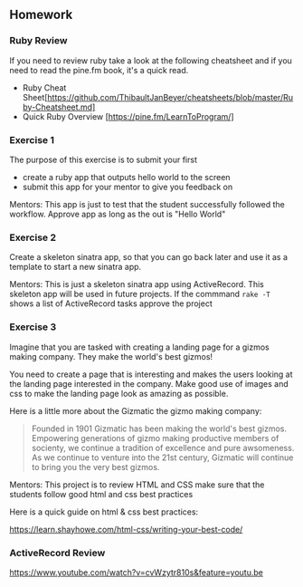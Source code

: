 ## Homework

### Ruby Review

If you need to review ruby take a look at the following cheatsheet and if you need to read the pine.fm book, it's a quick read.

- Ruby Cheat Sheet[https://github.com/ThibaultJanBeyer/cheatsheets/blob/master/Ruby-Cheatsheet.md]
- Quick Ruby Overview [https://pine.fm/LearnToProgram/]

### Exercise 1

The purpose of this exercise is to submit your first 

- create a ruby app that outputs hello world to the screen
- submit this app for your mentor to give you feedback on

Mentors: This app is just to test that the student successfully
followed the workflow. Approve app as long as the out is "Hello World"


### Exercise 2

Create a skeleton sinatra app, so that you can go back later and use it as a template to start a new sinatra app.

Mentors: This is just a skeleton sinatra app using ActiveRecord.
This skeleton app will be used in future projects. If the commmand
`rake -T` shows a list of ActiveRecord tasks approve the project

### Exercise 3

Imagine that you are tasked with creating a landing page for a gizmos making company. They make the world's best gizmos!

You need to create a page that is interesting and makes the users looking at the landing page interested in the company.
Make good use of images and css to make the landing page look as amazing as possible.

Here is a little more about the Gizmatic the gizmo making company:

>Founded in 1901 Gizmatic has been making the world's best gizmos. Empowering generations of gizmo making productive members of socienty, we continue a tradition of excellence and pure awsomeness.
As we continue to venture into the 21st century, Gizmatic will continue to bring you the very best gizmos.

Mentors: This project is to review HTML and CSS make sure that the students follow good html and css best practices

Here is a quick guide on html & css best practices:

https://learn.shayhowe.com/html-css/writing-your-best-code/

### ActiveRecord Review

https://www.youtube.com/watch?v=cvWzytr810s&feature=youtu.be